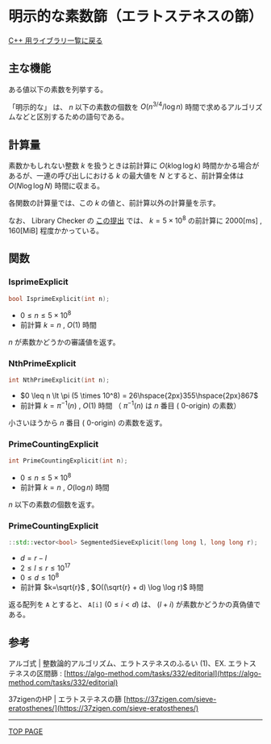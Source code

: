 # 明示的な素数篩（エラトステネスの篩）

[C++ 用ライブラリ一覧に戻る](../index.md)

## 主な機能

ある値以下の素数を列挙する。

「明示的な」 は、 $n$ 以下の素数の個数を $O(n^{3/4} / \log n)$ 時間で求めるアルゴリズムなどと区別するための語句である。

## 計算量

素数かもしれない整数 $k$ を扱うときは前計算に $O(k \log \log k)$ 時間かかる場合があるが、一連の呼び出しにおける $k$ の最大値を $N$ とすると、前計算全体は $O(N \log \log N)$ 時間に収まる。

各関数の計算量では、この $k$ の値と、前計算以外の計算量を示す。

なお、 Library Checker の [この提出](https://judge.yosupo.jp/submission/77249) では、 $k=5 \times 10^8$ の前計算に $2000 [\text{ms}]$ , $160 [\text{MiB}]$ 程度かかっている。

## 関数

### IsprimeExplicit

```c++
bool IsprimeExplicit(int n);
```

- $0 \leq n \leq 5 \times 10^8$
- 前計算 $k=n$ , $O(1)$ 時間

$n$ が素数かどうかの審議値を返す。

### NthPrimeExplicit

```c++
int NthPrimeExplicit(int n);
```

- $0 \leq n \lt \pi (5 \times 10^8) = 26\hspace{2px}355\hspace{2px}867$
- 前計算 $k= \pi^{-1}(n)$ , $O(1)$ 時間 （ $\pi^{-1}(n)$ は $n$ 番目 ( $0$-origin) の素数）

小さいほうから $n$ 番目 ( $0$-origin) の素数を返す。

### PrimeCountingExplicit

```c++
int PrimeCountingExplicit(int n);
```

- $0 \leq n \leq 5 \times 10^8$
- 前計算 $k=n$ , $O(\log n)$ 時間

$n$ 以下の素数の個数を返す。

### PrimeCountingExplicit

```c++
::std::vector<bool> SegmentedSieveExplicit(long long l, long long r);
```

- $d = r-l$
- $2 \leq l \leq r \leq 10^{17}$
- $0 \leq d \leq 10^8$
- 前計算 $k=\sqrt{r}$ , $O((\sqrt{r} + d) \log \log r)$ 時間

返る配列を `A` とすると、 `A[i]` $(0 \leq i \lt d)$ は、 $(l+i)$ が素数かどうかの真偽値である。

## 参考

アルゴ式 \| 整数論的アルゴリズム、エラトステネスのふるい (1)、EX. エラトステネスの区間篩 : [https://algo-method.com/tasks/332/editorial](https://algo-method.com/tasks/332/editorial)

37zigenのHP \| エラトステネスの篩 [https://37zigen.com/sieve-eratosthenes/](https://37zigen.com/sieve-eratosthenes/)

---

[TOP PAGE](https://nachiavivias.github.io/cp-library/)


<script type="text/x-mathjax-config">MathJax.Hub.Config({tex2jax:{inlineMath:[['\$','\$']],processEscapes:true},CommonHTML: {matchFontHeight:false}});</script>
<script type="text/javascript" async src="https://cdnjs.cloudflare.com/ajax/libs/mathjax/2.7.1/MathJax.js?config=TeX-MML-AM_CHTML"></script>
